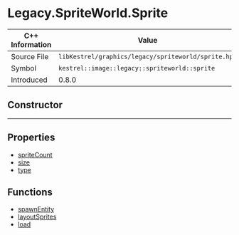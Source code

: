
# Legacy.SpriteWorld.Sprite

| C++ Information | Value |
| --- | --- |
| Source File | `libKestrel/graphics/legacy/spriteworld/sprite.hpp` |
| Symbol | `kestrel::image::legacy::spriteworld::sprite` |
| Introduced | 0.8.0 |

## Constructor

---

## Properties

 - [spriteCount](spriteCount.md)
 - [size](size.md)
 - [type](type.md)

## Functions

 - [spawnEntity](spawnEntity.md)
 - [layoutSprites](layoutSprites.md)
 - [load](load.md)

